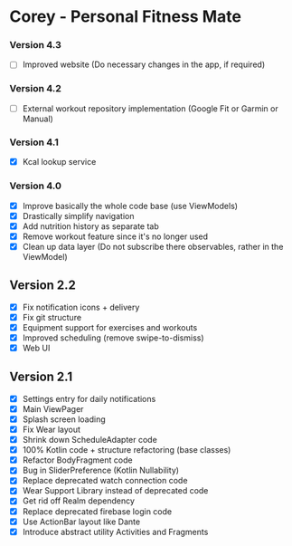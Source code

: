 # Corey - Personal Fitness Mate

### Version 4.3
- [ ] Improved website (Do necessary changes in the app, if required)

### Version 4.2
- [ ] External workout repository implementation (Google Fit or Garmin or Manual)

### Version 4.1
- [x] Kcal lookup service

### Version 4.0
- [x] Improve basically the whole code base (use ViewModels)
- [x] Drastically simplify navigation
- [x] Add nutrition history as separate tab
- [x] Remove workout feature since it's no longer used
- [x] Clean up data layer (Do not subscribe there observables, rather in the ViewModel)

## Version 2.2
- [x] Fix notification icons + delivery
- [x] Fix git structure
- [x] Equipment support for exercises and workouts
- [x] Improved scheduling (remove swipe-to-dismiss)
- [x] Web UI

## Version 2.1
- [x] Settings entry for daily notifications
- [x] Main ViewPager
- [x] Splash screen loading
- [x] Fix Wear layout
- [x] Shrink down ScheduleAdapter code
- [x] 100% Kotlin code + structure refactoring (base classes)
- [x] Refactor BodyFragment code
- [x] Bug in SliderPreference (Kotlin Nullability)
- [x] Replace deprecated watch connection code
- [x] Wear Support Library instead of deprecated code
- [x] Get rid off Realm dependency
- [x] Replace deprecated firebase login code
- [x] Use ActionBar layout like Dante
- [x] Introduce abstract utility Activities and Fragments
